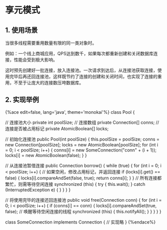 # 享元模式

## 1. 使用场景
当很多线程需要重用数量有限的同一类对象时。

例如：一个线上商城应用，QPS达到数千，如果每次都重新创建和关闭数据库连接，性能会受到极大影响。

这时预先创建好一批连接，放入连接池。一次请求到达后，从连接池获取连接，使用完毕后再还回连接池，这样既节约了连接的创建和关闭时间，也实现了连接的重用，不至于让庞大的连接数压垮数据库。

## 2. 实现举例

{%ace edit=false, lang='java', theme='monokai'%}
class Pool {
  
  // 连接池大小
  private int poolSize;
  // 连接数组
  private Connection[] conns;
  // 连接是否被占用标记
  private AtomicBoolean[] locks;

  // 初始化连接池
  public Pool(int poolSize) {
    this.poolSize = poolSize;
    conns = new Connection[poolSize];
    locks = new AtomicBoolean[poolSize];
    for (int i = 0; i < poolSize; i++) {
      conns[i] = new SomeConnection("conn" + (i + 1));
      locks[i] = new AtomicBoolean(false);
    }
  }

  // 从连接池暂借连接
  public Connection borrow() {
    while (true) {
      for (int i = 0; i < poolSize; i++) {
        // 如果空闲，修改占用标记，并返回连接
        if (locks[i].get() == false) {
          locks[i].compareAndSet(false, true);
          return conns[i];
        }
      }
      // 所有连接都繁忙，则需等待空闲连接
      synchronized (this) {
        try {
          this.wait();
        } catch (InterruptedException e) {
        }
      }
    }
  }
  
  // 将使用完毕的连接还回连接池
  public void free(Connection conn) {
    for (int i = 0; i < poolSize; i++) {
      if (conns[i] == conn) {
        locks[i].compareAndSet(true, false);
        // 唤醒等待空闲连接的线程
        synchronized (this) {
          this.notifyAll();
        }
      }
    }
  }
}

class SomeConnection implements Connection {
  // 实现略
}
{%endace%}


